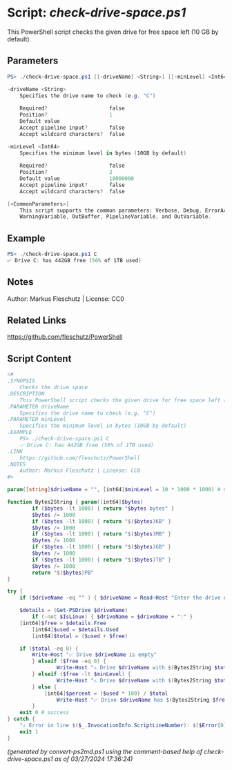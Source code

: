 Script: *check-drive-space.ps1*
========================

This PowerShell script checks the given drive for free space left (10 GB by default).

Parameters
----------
```powershell
PS> ./check-drive-space.ps1 [[-driveName] <String>] [[-minLevel] <Int64>] [<CommonParameters>]

-driveName <String>
    Specifies the drive name to check (e.g. "C")
    
    Required?                    false
    Position?                    1
    Default value                
    Accept pipeline input?       false
    Accept wildcard characters?  false

-minLevel <Int64>
    Specifies the minimum level in bytes (10GB by default)
    
    Required?                    false
    Position?                    2
    Default value                10000000
    Accept pipeline input?       false
    Accept wildcard characters?  false

[<CommonParameters>]
    This script supports the common parameters: Verbose, Debug, ErrorAction, ErrorVariable, WarningAction, 
    WarningVariable, OutBuffer, PipelineVariable, and OutVariable.
```

Example
-------
```powershell
PS> ./check-drive-space.ps1 C
✅ Drive C: has 442GB free (56% of 1TB used)

```

Notes
-----
Author: Markus Fleschutz | License: CC0

Related Links
-------------
https://github.com/fleschutz/PowerShell

Script Content
--------------
```powershell
<#
.SYNOPSIS
	Checks the drive space 
.DESCRIPTION
	This PowerShell script checks the given drive for free space left (10 GB by default).
.PARAMETER driveName
	Specifies the drive name to check (e.g. "C")
.PARAMETER minLevel
	Specifies the minimum level in bytes (10GB by default)
.EXAMPLE
	PS> ./check-drive-space.ps1 C
	✅ Drive C: has 442GB free (56% of 1TB used)
.LINK
	https://github.com/fleschutz/PowerShell
.NOTES
	Author: Markus Fleschutz | License: CC0
#>

param([string]$driveName = "", [int64]$minLevel = 10 * 1000 * 1000) # GB

function Bytes2String { param([int64]$bytes)
        if ($bytes -lt 1000) { return "$bytes bytes" }
        $bytes /= 1000
        if ($bytes -lt 1000) { return "$($bytes)KB" }
        $bytes /= 1000
        if ($bytes -lt 1000) { return "$($bytes)MB" }
        $bytes /= 1000
        if ($bytes -lt 1000) { return "$($bytes)GB" }
        $bytes /= 1000
        if ($bytes -lt 1000) { return "$($bytes)TB" }
        $bytes /= 1000
        return "$($bytes)PB"
}

try {
	if ($driveName -eq "" ) { $driveName = Read-Host "Enter the drive name to check" }

	$details = (Get-PSDrive $driveName)
        if (-not $IsLinux) { $driveName = $driveName + ":" }
	[int64]$free = $details.Free
        [int64]$used = $details.Used
        [int64]$total = ($used + $free)

	if ($total -eq 0) {
		Write-Host "✅ Drive $driveName is empty"
        } elseif ($free -eq 0) {
                Write-Host "⚠️ Drive $driveName with $(Bytes2String $total) is full"
        } elseif ($free -lt $minLevel) {
                Write-Host "⚠️ Drive $driveName with $(Bytes2String $total) is nearly full, $(Bytes2String $free) free"
        } else {
        	[int64]$percent = ($used * 100) / $total
                Write-Host "✅ Drive $driveName has $(Bytes2String $free) free ($percent% of $(Bytes2String $total) used)"
        }
	exit 0 # success
} catch {
	"⚠️ Error in line $($_.InvocationInfo.ScriptLineNumber): $($Error[0])"
	exit 1
}
```

*(generated by convert-ps2md.ps1 using the comment-based help of check-drive-space.ps1 as of 03/27/2024 17:36:24)*
